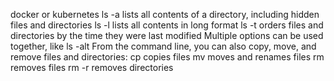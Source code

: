 docker or kubernetes
ls -a lists all contents of a directory, including hidden files and directories
ls -l lists all contents in long format
ls -t orders files and directories by the time they were last modified
Multiple options can be used together, like ls -alt
From the command line, you can also copy, move, and remove files and directories:
cp copies files
mv moves and renames files
rm removes files
rm -r removes directories


